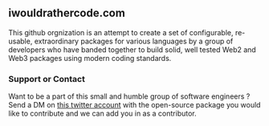 ## iwouldrathercode.com

This github orgnization is an attempt to create a set of configurable, re-usable, extraordinary packages for various languages by a group of developers who have banded together to build solid, well tested Web2 and Web3 packages using modern coding standards.

### Support or Contact

Want to be a part of this small and humble group of software engineers ? Send a DM on [this twitter account](https://twitter.com/psgganesh) with the open-source package you would like to contribute and we can add you in as a contributor.
